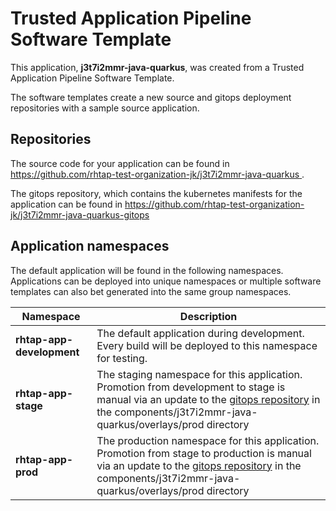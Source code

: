 # Trusted Application Pipeline Software Template

This application, **j3t7i2mmr-java-quarkus**, was created from a Trusted Application Pipeline Software Template.

The software templates create a new source and gitops deployment repositories with a sample source application. 

## Repositories

The source code for your application can be found in [https://github.com/rhtap-test-organization-jk/j3t7i2mmr-java-quarkus ](https://github.com/rhtap-test-organization-jk/j3t7i2mmr-java-quarkus ).
 
The gitops repository, which contains the kubernetes manifests for the application can be found in 
[https://github.com/rhtap-test-organization-jk/j3t7i2mmr-java-quarkus-gitops ](https://github.com/rhtap-test-organization-jk/j3t7i2mmr-java-quarkus-gitops ) 

## Application namespaces 

The default application will be found in the following namespaces. Applications can be deployed into unique namespaces or multiple software templates can also bet generated into the same group namespaces.  

|  Namespace   |  Description   |  
| -------- | -------- |   
| **rhtap-app-development** | The default application during development. Every build will be deployed to this namespace for testing. | 
| **rhtap-app-stage** | The staging namespace for this application. Promotion from development to stage is manual via an update to the [gitops repository](https://github.com/rhtap-test-organization-jk/j3t7i2mmr-java-quarkus-gitops ) in the components/j3t7i2mmr-java-quarkus/overlays/prod directory |  
| **rhtap-app-prod** | The production namespace for this application. Promotion from stage to production is manual via an update to the [gitops repository](https://github.com/rhtap-test-organization-jk/j3t7i2mmr-java-quarkus-gitops ) in the components/j3t7i2mmr-java-quarkus/overlays/prod directory | 